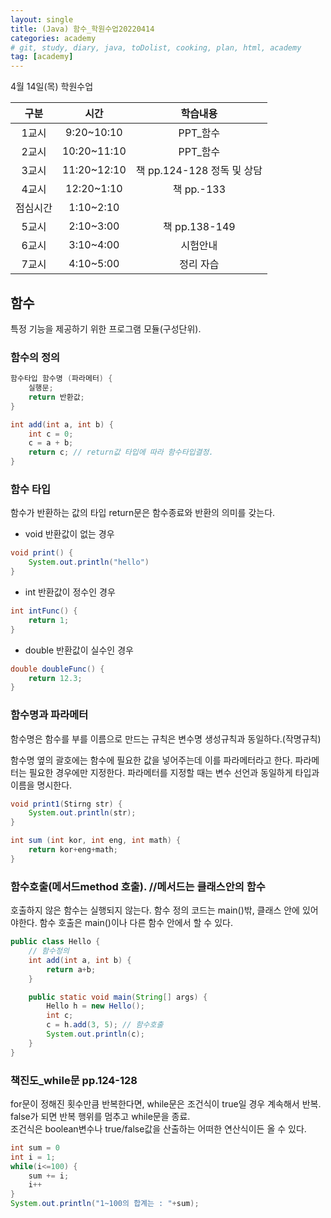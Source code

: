 ```yaml
---
layout: single
title: (Java) 함수_학원수업20220414
categories: academy
# git, study, diary, java, toDolist, cooking, plan, html, academy
tag: [academy] 
---
```


4월 14일(목) 학원수업

|구분|시간|학습내용|
|:--:|:--:|:--:| 
|1교시|9:20~10:10|PPT_함수|
|2교시|10:20~11:10|PPT_함수|
|3교시|11:20~12:10|책 pp.124-128 정독 및 상담|
|4교시|12:20~1:10|책 pp.-133|
|점심시간|1:10~2:10||
|5교시|2:10~3:00|책 pp.138-149|
|6교시|3:10~4:00|시험안내|
|7교시|4:10~5:00|정리 자습|

## 함수

특정 기능을 제공하기 위한 프로그램 모듈(구성단위).


### 함수의 정의
~~~java
함수타입 함수명 (파라메터) {
    실행문;
    return 반환값;
}

int add(int a, int b) {
    int c = 0;
    c = a + b;
    return c; // return값 타입에 따라 함수타입결정.
}
~~~


### 함수 타입

함수가 반환하는 값의 타입
return문은 함수종료와 반환의 의미를 갖는다.

- void 반환값이 없는 경우

~~~java
void print() {
    System.out.println("hello")
}
~~~

- int 반환값이 정수인 경우

~~~java
int intFunc() {
    return 1;
}
~~~

- double 반환값이 실수인 경우

~~~java
double doubleFunc() {
    return 12.3;
}
~~~


### 함수명과 파라메터

함수명은 함수를 부를 이름으로 만드는 규칙은 변수명 생성규칙과 동일하다.(작명규칙)

함수명 옆의 괄호에는 함수에 필요한 값을 넣어주는데 이를 파라메터라고 한다. 파라메터는 필요한 경우에만 지정한다. 파라메터를 지정할 때는 변수 선언과 동일하게 타입과 이름을 명시한다.

~~~ java
void print1(Stirng str) {
    System.out.println(str);
}

int sum (int kor, int eng, int math) {
    return kor+eng+math;
}
~~~


### 함수호출(메서드method 호출). //메서드는 클래스안의 함수

호출하지 않은 함수는 실행되지 않는다.
함수 정의 코드는 main()밖, 클래스 안에 있어야한다.
함수 호출은 main()이나 다른 함수 안에서 할 수 있다.

~~~java
public class Hello {
    // 함수정의
    int add(int a, int b) {
        return a+b;
    }

    public static void main(String[] args) {
        Hello h = new Hello();
        int c;
        c = h.add(3, 5); // 함수호출
        System.out.println(c);
    }
}
~~~


### 책진도_while문 pp.124-128

for문이 정해진 횟수만큼 반복한다면, while문은 조건식이 true일 경우 계속해서 반복.  
false가 되면 반복 행위를 멈추고 while문을 종료.     
조건식은 boolean변수나 true/false값을 산출하는 어떠한 연산식이든 올 수 있다.  

~~~java
int sum = 0
int i = 1;
while(i<=100) {
    sum += i;
    i++
}
System.out.println("1~100의 합계는 : "+sum);
~~~